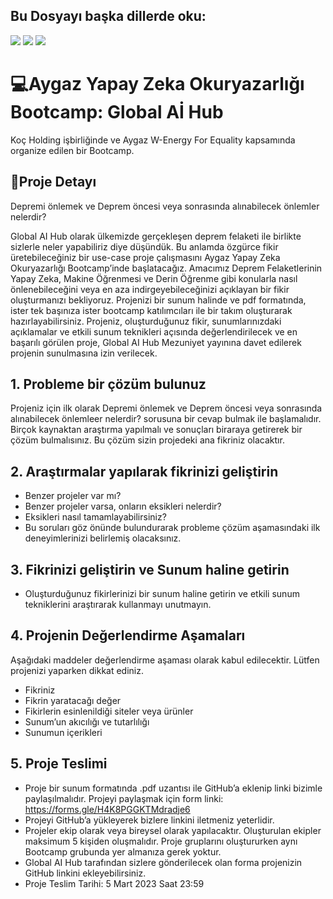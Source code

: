 ## Bu Dosyayı başka dillerde oku:
<a href="README.md"><img src="https://img.shields.io/badge/-T%C3%9CRK%C3%87E-red?style=for-the-badge"></a>
<a href="README.en.md"><img src="https://img.shields.io/badge/-ENGLISH-red?style=for-the-badge"></a>
<a href="README.az.md"><img src="https://img.shields.io/badge/-AZ%C6%8FRBAYCANCA-red?style=for-the-badge"></a>

# 💻Aygaz Yapay Zeka Okuryazarlığı Bootcamp: Global Aİ Hub

Koç Holding işbirliğinde ve Aygaz W-Energy For Equality kapsamında organize edilen bir Bootcamp.

## 🧩Proje Detayı


Depremi önlemek ve Deprem öncesi veya sonrasında alınabilecek önlemler nelerdir?

Global AI Hub olarak ülkemizde gerçekleşen deprem felaketi ile birlikte sizlerle neler yapabiliriz diye düşündük. Bu anlamda özgürce fikir üretebileceğiniz bir use-case proje çalışmasını Aygaz Yapay Zeka Okuryazarlığı Bootcamp’inde başlatacağız. Amacımız Deprem Felaketlerinin Yapay Zeka, Makine Öğrenmesi ve Derin Öğrenme gibi konularla nasıl önlenebileceğini veya en aza indirgeyebileceğinizi açıklayan bir fikir oluşturmanızı bekliyoruz. Projenizi bir sunum halinde ve pdf formatında, ister tek başınıza ister bootcamp katılımcıları ile bir takım oluşturarak hazırlayabilirsiniz. Projeniz, oluşturduğunuz fikir, sunumlarınızdaki açıklamalar ve etkili sunum teknikleri açısında değerlendirilecek ve en başarılı görülen proje, Global AI Hub Mezuniyet yayınına davet edilerek projenin sunulmasına izin verilecek. 

## 1. Probleme bir çözüm bulunuz
Projeniz için ilk olarak Depremi önlemek ve Deprem öncesi veya sonrasında alınabilecek önlemleer nelerdir? sorusuna bir cevap bulmak ile başlamalıdır. 
Birçok kaynaktan araştırma yapılmalı ve sonuçları biraraya getirerek bir çözüm bulmalısınız. Bu çözüm sizin projedeki ana fikriniz olacaktır.

## 2. Araştırmalar yapılarak fikrinizi geliştirin
- Benzer projeler var mı?
- Benzer projeler varsa, onların eksikleri nelerdir?
- Eksikleri nasıl tamamlayabilirsiniz?
- Bu soruları göz önünde bulundurarak probleme çözüm aşamasındaki ilk deneyimlerinizi belirlemiş olacaksınız.

## 3. Fikrinizi geliştirin ve Sunum haline getirin
- Oluşturduğunuz fikirlerinizi bir sunum haline getirin ve etkili sunum tekniklerini araştırarak kullanmayı unutmayın.

## 4. Projenin Değerlendirme Aşamaları
Aşağıdaki maddeler değerlendirme aşaması olarak kabul edilecektir. Lütfen projenizi yaparken dikkat ediniz.
- Fikriniz 
- Fikrin yaratacağı değer
- Fikirlerin esinlenildiği siteler veya ürünler
- Sunum’un akıcılığı ve tutarlılığı
- Sunumun içerikleri

## 5. Proje Teslimi

- Proje bir sunum formatında .pdf uzantısı ile GitHub’a eklenip linki bizimle paylaşılmalıdır. Projeyi paylaşmak için form linki: https://forms.gle/H4K8PGGKTMdradje6
- Projeyi GitHub’a yükleyerek bizlere linkini iletmeniz yeterlidir.
- Projeler ekip olarak veya bireysel olarak yapılacaktır. Oluşturulan ekipler maksimum 5 kişiden oluşmalıdır. Proje gruplarını oluştururken aynı Bootcamp grubunda yer almanıza gerek yoktur.
- Global AI Hub tarafından sizlere gönderilecek olan forma projenizin GitHub linkini ekleyebilirsiniz.
- Proje Teslim Tarihi: 5 Mart 2023 Saat 23:59


